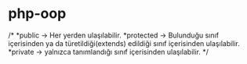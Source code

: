 # php-oop
/* 
    *public -> Her yerden ulaşılabilir.
    *protected -> Bulunduğu sınıf içerisinden ya da türetildiği(extends)
        edildiği sınıf içerisinden ulaşılabilir.
    *private -> yalnızca tanımlandığı sınıf içerisinden ulaşılabilir.
*/